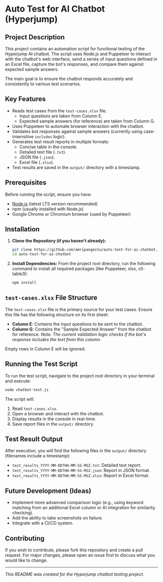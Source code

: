 <!-- CASCADE_DEBUG_FORCE_CHANGE -->

# Auto Test for AI Chatbot (Hyperjump)

## Project Description

This project contains an automation script for functional testing of the Hyperjump AI chatbot. The script uses Node.js and Puppeteer to interact with the chatbot's web interface, send a series of input questions defined in an Excel file, capture the bot's responses, and compare them against expected sample answers.

The main goal is to ensure the chatbot responds accurately and consistently to various test scenarios.

## Key Features

- Reads test cases from the `test-cases.xlsx` file.
  - Input questions are taken from Column E.
  - Expected sample answers (for reference) are taken from Column G.
- Uses Puppeteer to automate browser interaction with the chatbot.
- Validates bot responses against sample answers (currently using case-insensitive `includes` logic).
- Generates test result reports in multiple formats:
  - Concise table in the console.
  - Detailed text file (`.txt`).
  - JSON file (`.json`).
  - Excel file (`.xlsx`).
- Test results are saved in the `output/` directory with a timestamp.

## Prerequisites

Before running the script, ensure you have:

- [Node.js](https://nodejs.org/) (latest LTS version recommended)
- npm (usually installed with Node.js)
- Google Chrome or Chromium browser (used by Puppeteer)

## Installation

1.  **Clone the Repository (if you haven't already):**

    ```bash
    git clone https://github.com/amripangestu/auto-test-for-ai-chatbot.git
    cd auto-test-for-ai-chatbot
    ```

2.  **Install Dependencies:**
    From the project root directory, run the following command to install all required packages (like Puppeteer, xlsx, cli-table3):
    ```bash
    npm install
    ```

## `test-cases.xlsx` File Structure

The `test-cases.xlsx` file is the primary source for your test cases. Ensure this file has the following structure on its first sheet:

- **Column E**: Contains the input questions to be sent to the chatbot.
- **Column G**: Contains the "Sample Expected Answer" from the chatbot for reference. _Note: The current validation logic checks if the bot's response includes the text from this column._

Empty rows in Column E will be ignored.

## Running the Test Script

To run the test script, navigate to the project root directory in your terminal and execute:

```bash
node chatbot-test.js
```

The script will:

1.  Read `test-cases.xlsx`.
2.  Open a browser and interact with the chatbot.
3.  Display results in the console in real-time.
4.  Save report files in the `output/` directory.

## Test Result Output

After execution, you will find the following files in the `output/` directory (filenames include a timestamp):

- `test_results_YYYY-MM-DDTHH-MM-SS-MSZ.txt`: Detailed text report.
- `test_results_YYYY-MM-DDTHH-MM-SS-MSZ.json`: Report in JSON format.
- `test_results_YYYY-MM-DDTHH-MM-SS-MSZ.xlsx`: Report in Excel format.

## Future Development (Ideas)

- Implement more advanced comparison logic (e.g., using keyword matching from an additional Excel column or AI integration for similarity checking).
- Add the ability to take screenshots on failure.
- Integrate with a CI/CD system.

## Contributing

If you wish to contribute, please fork this repository and create a pull request. For major changes, please open an issue first to discuss what you would like to change.

---

_This README was created for the Hyperjump chatbot testing project._
